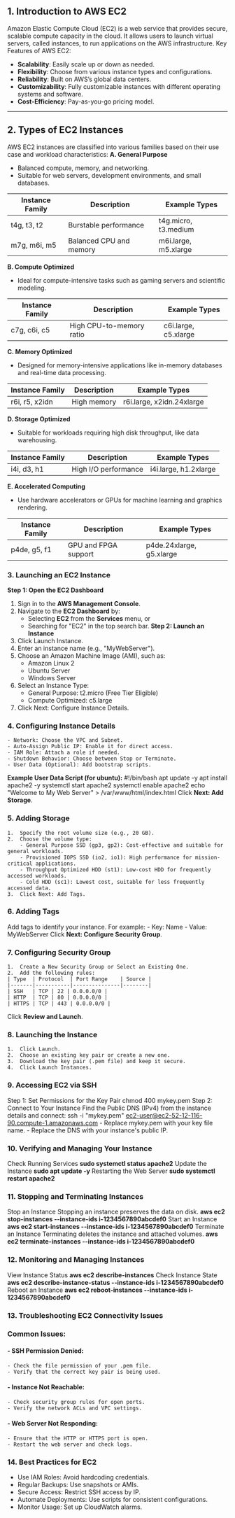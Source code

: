 ## **1. Introduction to AWS EC2**
Amazon Elastic Compute Cloud (EC2) is a web service that provides secure, scalable compute capacity in the cloud. It allows users to launch virtual servers, called instances, to run applications on the AWS infrastructure.
Key Features of AWS EC2:
- **Scalability**: Easily scale up or down as needed.
- **Flexibility**: Choose from various instance types and configurations.
- **Reliability**: Built on AWS’s global data centers.
- **Customizability**: Fully customizable instances with different operating systems and software.
- **Cost-Efficiency**: Pay-as-you-go pricing model.
---
## **2. Types of EC2 Instances**
AWS EC2 instances are classified into various families based on their use case and workload characteristics:
**A. General Purpose**
- Balanced compute, memory, and networking.
- Suitable for web servers, development environments, and small databases.

| Instance Family | Description               | Example Types         |
|-----------------|---------------------------|------------------------|
| t4g, t3, t2      | Burstable performance       | t4g.micro, t3.medium    |
| m7g, m6i, m5      | Balanced CPU and memory     | m6i.large, m5.xlarge    |

**B. Compute Optimized**
- Ideal for compute-intensive tasks such as gaming servers and scientific modeling.

| Instance Family |	Description | Example Types |
|-----------------|-------------|---------------|
| c7g, c6i, c5 |	High CPU-to-memory ratio | c6i.large, c5.xlarge |

**C. Memory Optimized**
- Designed for memory-intensive applications like in-memory databases and real-time data processing.

| Instance Family |	Description | Example Types |
|-----------------|-------------|---------------|
| r6i, r5, x2idn | High memory | r6i.large, x2idn.24xlarge |

**D. Storage Optimized**
- Suitable for workloads requiring high disk throughput, like data warehousing.

| Instance Family |	Description | Example Types |
|-----------------|-------------|---------------|
| i4i, d3, h1 | High I/O performance | i4i.large, h1.2xlarge |

**E. Accelerated Computing**
- Use hardware accelerators or GPUs for machine learning and graphics rendering.

| Instance Family |	Description | Example Types |
|-----------------|-------------|---------------|
| p4de, g5, f1 | GPU and FPGA support | p4de.24xlarge, g5.xlarge |

### **3. Launching an EC2 Instance**
**Step 1: Open the EC2 Dashboard**
1.	Sign in to the **AWS Management Console**.
2. Navigate to the **EC2 Dashboard** by:
   - Selecting **EC2** from the **Services** menu, or
   - Searching for "EC2" in the top search bar.
**Step 2: Launch an Instance**
1.	Click Launch Instance.
2.	Enter an instance name (e.g., "MyWebServer").
3.	Choose an Amazon Machine Image (AMI), such as:
    - Amazon Linux 2
    - Ubuntu Server
    - Windows Server
4.	Select an Instance Type:
    - General Purpose: t2.micro (Free Tier Eligible)
    - Compute Optimized: c5.large
5.	Click Next: Configure Instance Details.

### **4. Configuring Instance Details**
    - Network: Choose the VPC and Subnet.
    - Auto-Assign Public IP: Enable it for direct access.
    - IAM Role: Attach a role if needed.
    - Shutdown Behavior: Choose between Stop or Terminate.
    - User Data (Optional): Add bootstrap scripts.
**Example User Data Script (for ubuntu):**
    #!/bin/bash
    apt update -y
    apt install apache2 -y
    systemctl start apache2
    systemctl enable apache2
    echo "Welcome to My Web Server" > /var/www/html/index.html
Click **Next: Add Storage**.

### **5. Adding Storage**
    1.	Specify the root volume size (e.g., 20 GB).
    2.	Choose the volume type:
        - General Purpose SSD (gp3, gp2): Cost-effective and suitable for general workloads.
        - Provisioned IOPS SSD (io2, io1): High performance for mission-critical applications.
        - Throughput Optimized HDD (st1): Low-cost HDD for frequently accessed workloads.
        - Cold HDD (sc1): Lowest cost, suitable for less frequently accessed data.
    3.	Click Next: Add Tags.

### **6. Adding Tags**
Add tags to identify your instance. For example:
    - Key: Name
    - Value: MyWebServer
Click **Next: Configure Security Group**.

### **7. Configuring Security Group**
    1.	Create a New Security Group or Select an Existing One.
    2.	Add the following rules:
    | Type	| Protocol	| Port Range	| Source |
    |-------|-----------|---------------|--------|
    | SSH	| TCP | 22 | 0.0.0.0/0 |
    | HTTP	| TCP | 80 | 0.0.0.0/0 |
    | HTTPS | TCP | 443 | 0.0.0.0/0 |
Click **Review and Launch**.

### **8. Launching the Instance**
    1.	Click Launch.
    2.	Choose an existing key pair or create a new one.
    3.	Download the key pair (.pem file) and keep it secure.
    4.	Click Launch Instances.

### **9. Accessing EC2 via SSH**
Step 1: Set Permissions for the Key Pair
chmod 400 mykey.pem
Step 2: Connect to Your Instance
Find the Public DNS (IPv4) from the instance details and connect:
ssh -i "mykey.pem" ec2-user@ec2-52-12-116-90.compute-1.amazonaws.com
    - Replace mykey.pem with your key file name.
    - Replace the DNS with your instance's public IP.
### **10. Verifying and Managing Your Instance**
Check Running Services
**sudo systemctl status apache2**
Update the Instance
**sudo apt update -y**
Restarting the Web Server
**sudo systemctl restart apache2**
### **11. Stopping and Terminating Instances**
Stop an Instance
Stopping an instance preserves the data on disk.
**aws ec2 stop-instances --instance-ids i-1234567890abcdef0**
Start an Instance
**aws ec2 start-instances --instance-ids i-1234567890abcdef0**
Terminate an Instance
Terminating deletes the instance and attached volumes.
**aws ec2 terminate-instances --instance-ids i-1234567890abcdef0**

### **12. Monitoring and Managing Instances**
View Instance Status
**aws ec2 describe-instances**
Check Instance State
**aws ec2 describe-instance-status --instance-ids i-1234567890abcdef0**
Reboot an Instance
**aws ec2 reboot-instances --instance-ids i-1234567890abcdef0**

### **13. Troubleshooting EC2 Connectivity Issues**
### Common Issues:
#### - SSH Permission Denied:
    - Check the file permission of your .pem file.
    - Verify that the correct key pair is being used.
#### - Instance Not Reachable:
    - Check security group rules for open ports.
    - Verify the network ACLs and VPC settings.
#### - Web Server Not Responding:
    - Ensure that the HTTP or HTTPS port is open.
    - Restart the web server and check logs.

### **14. Best Practices for EC2**
- Use IAM Roles: Avoid hardcoding credentials.
- Regular Backups: Use snapshots or AMIs.
- Secure Access: Restrict SSH access by IP.
- Automate Deployments: Use scripts for consistent configurations.
- Monitor Usage: Set up CloudWatch alarms.

